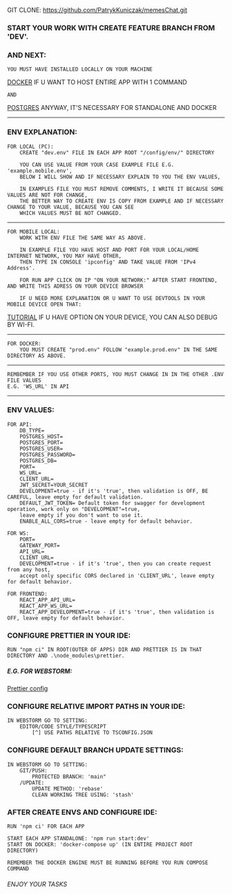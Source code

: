 GIT CLONE: https://github.com/PatrykKuniczak/memesChat.git

### START YOUR WORK WITH CREATE FEATURE BRANCH FROM 'DEV'.

### AND NEXT:

    YOU MUST HAVE INSTALLED LOCALLY ON YOUR MACHINE

[DOCKER](https://www.docker.com/products/docker-desktop/) IF U WANT TO HOST ENTIRE APP WITH 1 COMMAND

    AND 

[POSTGRES](https://www.postgresql.org/download/) ANYWAY, IT'S NECESSARY FOR STANDALONE AND DOCKER

---

### ENV EXPLANATION:

    FOR LOCAL (PC):
        CREATE "dev.env" FILE IN EACH APP ROOT "/config/env/" DIRECTORY
    
        YOU CAN USE VALUE FROM YOUR CASE EXAMPLE FILE E.G. 'example.mobile.env',
        BELOW I WILL SHOW AND IF NECESSARY EXPLAIN TO YOU THE ENV VALUES,

        IN EXAMPLES FILE YOU MUST REMOVE COMMENTS, I WRITE IT BECAUSE SOME VALUES ARE NOT FOR CHANGE,
        THE BETTER WAY TO CREATE ENV IS COPY FROM EXAMPLE AND IF NECESSARY CHANGE TO YOUR VALUE, BECAUSE YOU CAN SEE
        WHICH VALUES MUST BE NOT CHANGED.

---

    FOR MOBILE LOCAL:
        WORK WITH ENV FILE THE SAME WAY AS ABOVE.

        IN EXAMPLE FILE YOU HAVE HOST AND PORT FOR YOUR LOCAL/HOME INTERNET NETWORK, YOU MAY HAVE OTHER, 
        THEN TYPE IN CONSOLE 'ipconfig' AND TAKE VALUE FROM 'IPv4 Address'.
    
        FOR RUN APP CLICK ON IP "ON YOUR NETWORK:" AFTER START FRONTEND, AND WRITE THIS ADRESS ON YOUR DEVICE BROWSER
    
        IF U NEED MORE EXPLANATION OR U WANT TO USE DEVTOOLS IN YOUR MOBILE DEVICE OPEN THAT:

[TUTORIAL](https://youtu.be/TaPdgj8mucI?t=234) IF U HAVE OPTION ON YOUR DEVICE, YOU CAN ALSO DEBUG BY WI-FI.

---

    FOR DOCKER:
        YOU MUST CREATE "prod.env" FOLLOW "example.prod.env" IN THE SAME DIRECTORY AS ABOVE.

---

    REMBEMBER IF YOU USE OTHER PORTS, YOU MUST CHANGE IN IN THE OTHER .ENV FILE VALUES 
    E.G. 'WS_URL' IN API

---

### ENV VALUES:

    FOR API:
        DB_TYPE=
        POSTGRES_HOST=
        POSTGRES_PORT=
        POSTGRES_USER=
        POSTGRES_PASSWORD=
        POSTGRES_DB=
        PORT=
        WS_URL=
        CLIENT_URL=
        JWT_SECRET=YOUR_SECRET
        DEVELOPMENT=true - if it's 'true', then validation is OFF, BE CAREFUL, leave empty for default validation.
        DEFAULT_JWT_TOKEN= Default token for swagger for development operation, work only on "DEVELOPMENT"=true,
        leave empty if you don't want to use it.
        ENABLE_ALL_CORS=true - leave empty for default behavior.

    FOR WS:
        PORT=
        GATEWAY_PORT=
        API_URL=
        CLIENT_URL=
        DEVELOPMENT=true - if it's 'true', then you can create request from any host,
        accept only specific CORS declared in 'CLIENT_URL', leave empty for default behavior.

    FOR FRONTEND:
        REACT_APP_API_URL=
        REACT_APP_WS_URL=
        REACT_APP_DEVELOPMENT=true - if it's 'true', then validation is OFF, leave empty for default behavior.

### CONFIGURE PRETTIER IN YOUR IDE:

    RUN "npm ci" IN ROOT(OUTER OF APPS) DIR AND PRETTIER IS IN THAT DIRECTORY AND .\node_modules\prettier.

##### E.G. FOR WEBSTORM:

[Prettier config](https://blog.jetbrains.com/webstorm/2020/07/webstorm-2020-2/)

### CONFIGURE RELATIVE IMPORT PATHS IN YOUR IDE:

    IN WEBSTORM GO TO SETTING:
        EDITOR/CODE STYLE/TYPESCRIPT
            [^] USE PATHS RELATIVE TO TSCONFIG.JSON

### CONFIGURE DEFAULT BRANCH UPDATE SETTINGS:
    IN WEBSTORM GO TO SETTING:
        GIT/PUSH:
            PROTECTED BRANCH: 'main"
        /UPDATE:
            UPDATE METHOD: 'rebase'
            CLEAN WORKING TREE USING: 'stash' 
    
### AFTER CREATE ENVS AND CONFIGURE IDE:

    RUN 'npm ci' FOR EACH APP
    
    START EACH APP STANDALONE: 'npm run start:dev'
    START ON DOCKER: 'docker-compose up' (IN ENTIRE PROJECT ROOT DIRECTORY)
    
    REMEMBER THE DOCKER ENGINE MUST BE RUNNING BEFORE YOU RUN COMPOSE COMMAND

###### ENJOY YOUR TASKS